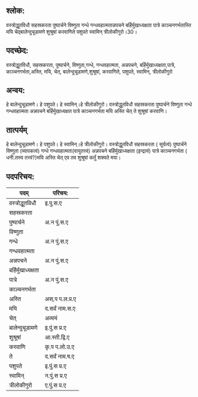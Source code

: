 ## श्लोक:

वस्त्रोद्धूतविधौ सहस्रकरता पुष्पार्चने विष्णुता
गन्धे गन्धवहात्मतान्नपचने बर्हिर्मुखाध्यक्षता
पात्रे काञ्चनगर्भतास्ति मयि चेद्बालेन्दुचूडामणे
शुश्रूषां करवाणिते पशुपते स्वामिन् त्रीलोकीगुरो।30।

## पदच्छेद:

वस्त्रोद्धूतविधौ, सहस्रकरता, पुष्पार्चने, विष्णुता,गन्धे, गन्धवहात्मता,
अन्नपचने, बर्हिर्मुखाध्यक्षता,पात्रे, काञ्चनगर्भता,अस्ति, मयि, चेत्, बालेन्दुचूडामणे,शुश्रूषां, करवाणिते, पशुपते, स्वामिन्, त्रीलोकीगुरो

## अन्वय:

हे बालेन्दुचूडामणे। हे पशुपते। हे स्वामिन्।हे त्रीलोकीगुरो। वस्त्रोद्धूतविधौ सहस्रकरता पुष्पार्चने विष्णुता गन्धे गन्धवहात्मता अन्नपचने बर्हिर्मुखाध्यक्षत पात्रे काञ्चनगर्भता मयि अस्ति चेत् ते शुश्रूषां करवाणि।

## तात्पर्यम्

हे बालेन्दुचूडामणे। हे पशुपते। हे स्वामिन्।हे त्रीलोकीगुरो। वस्त्रोद्धूतविधौ सहस्रकरता ( सूर्यत्वं) पुष्पार्चने विष्णुता (व्यापकत्वं) गन्धे गन्धवहात्मता(वायुतत्त्वं)
अन्नपचने बर्हिर्मुखाध्यक्षता (इन्द्रत्वं) पात्रे काञ्चनगर्भता ( धनी.तस्य तत्त्वं?)मयि अस्ति चेत् एव तव शुश्रूषां कर्तुं शक्यते मया।

## पदपरिचय:

पदम्|परिचय:
----|-----------
वस्त्रोद्धूतविधौ|इ.पु.स.ए  
सहस्रकरता|  
पुष्पार्चने|अ.न पुं.स.ए  
विष्णुता|  
गन्धे|अ.न पुं.स.ए  
गन्धवहात्मता|  
अन्नपचने|अ.न पुं.स.ए  
बर्हिर्मुखाध्यक्षता|  
पात्रे|अ.न पुं.स.ए  
काञ्चनगर्भता|  
अस्ति|अस्.प  प.ल.प्र.ए  
मयि|द.सर्वं नाम.स.ए  
चेत्|अव्ययं  
बालेन्दुचूडामणे|इ.पुं.स प्र.ए  
शुश्रूषां|आ.स्ती.द्वि.ए  
करवाणि|कृ.प प.लो.उ.ए  
ते|द.सर्वं नाम.ष.ए  
पशुपते|इ.पुं.स प्र.ए  
स्वामिन्|न.पुं.स प्र.ए  
त्रीलोकीगुरो|ए.पुं.स प्र.ए  

